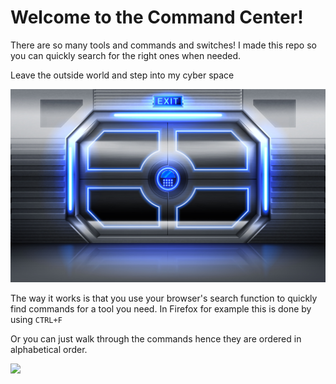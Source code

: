 <h1>Welcome to the Command Center!</h1>

<p>There are so many tools and commands and switches! I made this repo so you can quickly search for the right ones when needed.</p>
<p>Leave the outside world and step into my cyber space</p>
<img src="images/001_metal-door.jpg">

<p>The way it works is that you use your browser's search function to quickly find commands for a tool you need. In Firefox for example this is done by using <code>CTRL+F</code></p>

<p>Or you can just walk through the commands hence they are ordered in alphabetical order.</p>
<img src="images/002_hallway.jpg">
